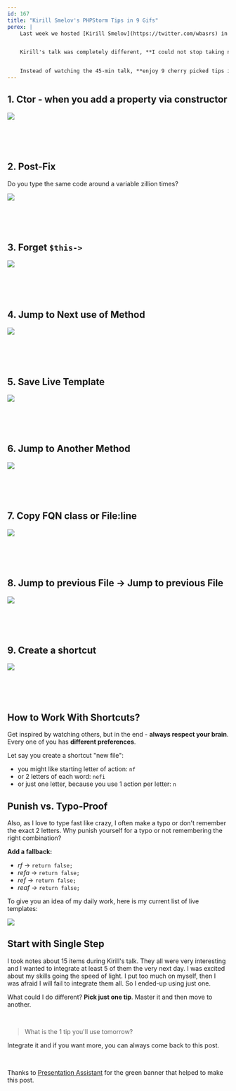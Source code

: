 ```yaml
---
id: 167
title: "Kirill Smelov's PHPStorm Tips in 9 Gifs"
perex: |
    Last week we hosted [Kirill Smelov](https://twitter.com/wbasrs) in Friends of PHP meetup in Prague. Usually, I know most of tricks people show in PHPStorm talks or they pick too complicated cases - like SSH to Docker via PHPStorm GUI.


    Kirill's talk was completely different, **I could not stop taking notes** about simple yet less known features of PHPStorm.


    Instead of watching the 45-min talk, **enjoy 9 cherry picked tips in 4,5-min gifs**. I've dropped a few of my own daily habits. Enjoy!
---
```


## 1. Ctor - when you add a property via constructor

<img src="/assets/images/posts/2018/phpstorm-tips-in-gifs/ctor.gif" class="img-thumbnail">

<br><br><br>

## 2. Post-Fix

Do you type the same code around a variable zillion times?

<img src="/assets/images/posts/2018/phpstorm-tips-in-gifs/postfix.gif" class="img-thumbnail">

<br><br><br>

## 3. Forget `$this->`

<img src="/assets/images/posts/2018/phpstorm-tips-in-gifs/no-this.gif" class="img-thumbnail">

<br><br><br>

## 4. Jump to Next use of Method

<img src="/assets/images/posts/2018/phpstorm-tips-in-gifs/jump-to-method.gif" class="img-thumbnail">

<br><br><br>

## 5. Save Live Template

<img src="/assets/images/posts/2018/phpstorm-tips-in-gifs/live-template.gif" class="img-thumbnail">

<br><br><br>

## 6. Jump to Another Method

<img src="/assets/images/posts/2018/phpstorm-tips-in-gifs/method-jump.gif" class="img-thumbnail">

<br><br><br>

## 7. Copy FQN class or File:line

<img src="/assets/images/posts/2018/phpstorm-tips-in-gifs/copy-reference.gif" class="img-thumbnail">

<br><br><br>

## 8. Jump to previous File → Jump to previous File

<img src="/assets/images/posts/2018/phpstorm-tips-in-gifs/recent-files.gif" class="img-thumbnail">

<br><br><br>

## 9. Create a shortcut

<img src="/assets/images/posts/2018/phpstorm-tips-in-gifs/create-shortcut.gif" class="img-thumbnail">

<br><br><br>

## How to Work With Shortcuts?

Get inspired by watching others, but in the end - **always respect your brain**. Every one of you has **different preferences**.

Let say you create a shortcut "new file":

 - you might like starting letter of action: `nf`
 - or 2 letters of each word: `nefi`
 - or just one letter, because you use 1 action per letter: `n`

## Punish vs. Typo-Proof

Also, as I love to type fast like crazy, I often make a typo or don't remember the exact 2 letters. Why punish yourself for a typo or not remembering the right combination?

**Add a fallback:**

- *rf* → `return false;`
- *refa* → `return false;`
- *ref* → `return false;`
- *reaf* → `return false;`

To give you an idea of my daily work, here is my current list of live templates:

<img src="/assets/images/posts/2018/phpstorm-tips-in-gifs/my-live-templates.gif" class="img-thumbnail">


## Start with Single Step

I took notes about 15 items during Kirill's talk. They all were very interesting and I wanted to integrate at least 5 of them the very next day. I was excited about my skills going the speed of light. I put too much on myself, then I was afraid I will fail to integrate them all. So I ended-up using just one.

What could I do different? **Pick just one tip**. Master it and then move to another.

<br>

<blockquote class="blockquote text-center">
    What is the 1 tip you'll use tomorrow?
</blockquote>

Integrate it and if you want more, you can always come back to this post.

<br>

Thanks to [Presentation Assistant](https://plugins.jetbrains.com/plugin/7345-presentation-assistant) for the green banner that helped to make this post.
